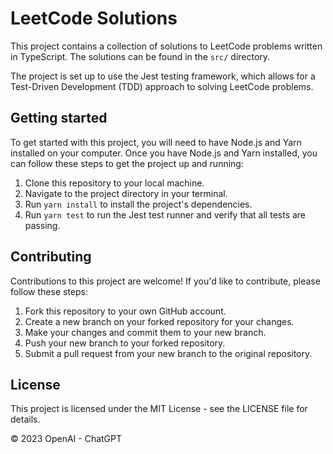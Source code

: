 # LeetCode Solutions

This project contains a collection of solutions to LeetCode problems written in TypeScript. The solutions can be found in the `src/` directory.

The project is set up to use the Jest testing framework, which allows for a Test-Driven Development (TDD) approach to solving LeetCode problems.

## Getting started

To get started with this project, you will need to have Node.js and Yarn installed on your computer. Once you have Node.js and Yarn installed, you can follow these steps to get the project up and running:

1. Clone this repository to your local machine.
2. Navigate to the project directory in your terminal.
3. Run `yarn install` to install the project's dependencies.
4. Run `yarn test` to run the Jest test runner and verify that all tests are passing.

## Contributing

Contributions to this project are welcome! If you'd like to contribute, please follow these steps:

1. Fork this repository to your own GitHub account.
2. Create a new branch on your forked repository for your changes.
3. Make your changes and commit them to your new branch.
4. Push your new branch to your forked repository.
5. Submit a pull request from your new branch to the original repository.

## License

This project is licensed under the MIT License - see the LICENSE file for details.

© 2023 OpenAI - ChatGPT
